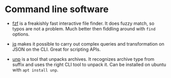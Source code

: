 # Command line software

- [fzf](https://github.com/junegunn/fzf/) is a freakishly fast interactive file
  finder. It does fuzzy match, so typos are not a problem. Much better then
  fiddling around with `find` options.

- [jq](https://stedolan.github.io/jq/) makes it possible to carry out complex
  queries and transformation on JSON on the CLI. Great for scripting APIs.

- [unp](https://github.com/mitsuhiko/unp) is a tool that unpacks archives. It
  recognizes archive type from suffix and uses the right CLI tool to unpack it.
  Can be installed on ubuntu with `apt install unp`.